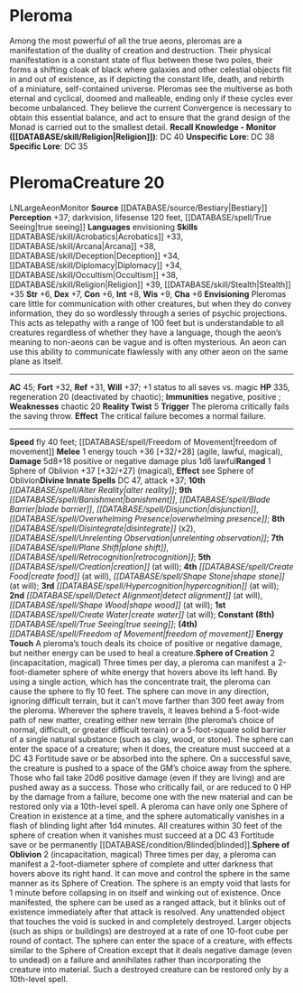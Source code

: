 ﻿---
ac: '45'
alignment: LN
all_resistance: null
burrow_speed: null
charisma: '+6'
climb_speed: null
constitution: '+6'
creature_ability:
- Energy Touch
- Envisioning
- Reality Twist
- Sphere of Creation
- Sphere of Oblivion
creature_family: '[[DATABASE/monsterfamily/Aeon|Aeon]]'
description: 'Among the most powerful of all the true aeons, pleromas are a manifestation
  of the duality of creation and destruction. Their physical manifestation is a constant
  state of flux between these two poles, their forms a shifting cloak of black where
  galaxies and other celestial objects flit in and out of existence, as if depicting
  the constant life, death, and rebirth of a miniature, self-contained universe.<br/><br/>Pleromas
  see the multiverse as both eternal and cyclical, doomed and malleable, ending only
  if these cycles ever become unbalanced. They believe the current Convergence is
  necessary to obtain this essential balance, and act to ensure that the grand design
  of the Monad is carried out to the smallest detail.<br/><br/><b><u>Recall Knowledge
  - Monitor</u> ( [[DATABASE/skill/Religion|Religion]] )</b>: DC 40<br/><b><u>Unspecific
  Lore</u></b>: DC 38<br/><b><u>Specific Lore</u></b>: DC 35'
dexterity: '+7'
element: null
fly_speed: '40'
fortitude: '+32'
hardness: null
hp: '335'
id: '11'
immunity:
- '[[DATABASE/trait/Negative|negative]]'
- '[[DATABASE/trait/Positive|positive]]'
intelligence: '+8'
land_speed: null
language:
- envisioning
level: '20'
max_speed: '40'
name: Pleroma
perception: '+37'
rarity: Common
reflex: '+31'
resistance: null
rus_type_level: null
school: null
sense:
- darkvision
- lifesense 120 feet
- '[[DATABASE/spell/True Seeing|true seeing]]'
size: Large
skill:
- '[[DATABASE/skill/Acrobatics|Acrobatics]] +33'
- '[[DATABASE/skill/Arcana|Arcana]] +38'
- '[[DATABASE/skill/Deception|Deception]] +34'
- '[[DATABASE/skill/Diplomacy|Diplomacy]] +34'
- '[[DATABASE/skill/Occultism|Occultism]] +38'
- '[[DATABASE/skill/Religion|Religion]] +39'
- '[[DATABASE/skill/Stealth|Stealth]] +35'
source: '[[DATABASE/source/Bestiary|Bestiary]]'
speed:
- fly 40 feet; [[DATABASE/spell/Freedom of Movement|freedom of movement]]
spell:
- '[[DATABASE/spell/Alter Reality|Alter Reality]]'
- '[[DATABASE/spell/Banishment|Banishment]]'
- '[[DATABASE/spell/Blade Barrier|Blade Barrier]]'
- '[[DATABASE/spell/Create Food|Create Food]]'
- '[[DATABASE/spell/Create Water|CreateWater]]'
- '[[DATABASE/spell/Creation|Creation]]'
- '[[DATABASE/spell/Detect Alignment|Detect Alignment]]'
- '[[DATABASE/spell/Disintegrate|Disintegrate]]'
- '[[DATABASE/spell/Disjunction|Disjunction]]'
- '[[DATABASE/spell/Freedom of Movement|Freedom of Movement]]'
- '[[DATABASE/spell/Hypercognition|Hypercognition]]'
- '[[DATABASE/spell/Overwhelming Presence|Overwhelming Presence]]'
- '[[DATABASE/spell/Plane Shift|Plane Shift]]'
- '[[DATABASE/spell/Retrocognition|Retrocognition]]'
- '[[DATABASE/spell/Shape Stone|Shape Stone]]'
- '[[DATABASE/spell/Shape Wood|Shape Wood]]'
- '[[DATABASE/spell/True Seeing|True Seeing]]'
- '[[DATABASE/spell/Unrelenting Observation|Unrelenting Observation]]'
strength: '+6'
strength_req: '6'
strongest_save:
- Will
swim_speed: null
trait:
- '[[DATABASE/trait/Aeon|Aeon]]'
- '[[DATABASE/trait/Monitor|Monitor]]'
type: Creature
vision: Darkvision
weakest_save:
- Reflex
weakness:
- chaotic 20
will: '+37'
wisdom: '+9'

---
# Pleroma

Among the most powerful of all the true aeons, pleromas are a manifestation of the duality of creation and destruction. Their physical manifestation is a constant state of flux between these two poles, their forms a shifting cloak of black where galaxies and other celestial objects flit in and out of existence, as if depicting the constant life, death, and rebirth of a miniature, self-contained universe.
Pleromas see the multiverse as both eternal and cyclical, doomed and malleable, ending only if these cycles ever become unbalanced. They believe the current Convergence is necessary to obtain this essential balance, and act to ensure that the grand design of the Monad is carried out to the smallest detail.
**Recall Knowledge - Monitor ([[DATABASE/skill/Religion|Religion]])**: DC 40
**Unspecific Lore**: DC 38
**Specific Lore**: DC 35

# Pleroma<span class="item-type">Creature 20</span>

<span class="trait-alignment item-trait">LN</span><span class="trait-size item-trait">Large</span><span class="item-trait">Aeon</span><span class="item-trait">Monitor</span>
**Source** [[DATABASE/source/Bestiary|Bestiary]]
**Perception** +37; darkvision, lifesense 120 feet, [[DATABASE/spell/True Seeing|true seeing]]
**Languages** envisioning
**Skills** [[DATABASE/skill/Acrobatics|Acrobatics]] +33, [[DATABASE/skill/Arcana|Arcana]] +38, [[DATABASE/skill/Deception|Deception]] +34, [[DATABASE/skill/Diplomacy|Diplomacy]] +34, [[DATABASE/skill/Occultism|Occultism]] +38, [[DATABASE/skill/Religion|Religion]] +39, [[DATABASE/skill/Stealth|Stealth]] +35
**Str** +6, **Dex** +7, **Con** +6, **Int** +8, **Wis** +9, **Cha** +6
**Envisioning** Pleromas care little for communication with other creatures, but when they do convey information, they do so wordlessly through a series of psychic projections. This acts as telepathy with a range of 100 feet but is understandable to all creatures regardless of whether they have a language, though the aeon’s meaning to non-aeons can be vague and is often mysterious. An aeon can use this ability to communicate flawlessly with any other aeon on the same plane as itself.

---
**AC** 45; **Fort** +32, **Ref** +31, **Will** +37; +1 status to all saves vs. magic
**HP** 335, regeneration 20 (deactivated by chaotic); **Immunities** negative, positive
; **Weaknesses** chaotic 20
<span class="in-box-ability">**Reality Twist** <span class="action-icon">5</span> **Trigger** The pleroma critically fails the saving throw. **Effect** The critical failure becomes a normal failure.</span>

---
**Speed** fly 40 feet; [[DATABASE/spell/Freedom of Movement|freedom of movement]]
<span class="in-box-ability">**Melee** <span class="action-icon">1</span> energy touch +36 [+32/+28] (agile, lawful, magical), **Damage** 5d8+18 positive or negative damage plus 1d6 lawful</span><span class="in-box-ability">**Ranged** <span class="action-icon">1</span> Sphere of Oblivion +37 [+32/+27] (magical), **Effect** see Sphere of Oblivion</span>**Divine Innate Spells** DC 47, attack +37; **10th** _[[DATABASE/spell/Alter Reality|alter reality]]_; **9th** _[[DATABASE/spell/Banishment|banishment]]_, _[[DATABASE/spell/Blade Barrier|blade barrier]]_, _[[DATABASE/spell/Disjunction|disjunction]]_, _[[DATABASE/spell/Overwhelming Presence|overwhelming presence]]_; **8th** _[[DATABASE/spell/Disintegrate|disintegrate]]_ (x2), _[[DATABASE/spell/Unrelenting Observation|unrelenting observation]]_; **7th** _[[DATABASE/spell/Plane Shift|plane shift]]_, _[[DATABASE/spell/Retrocognition|retrocognition]]_; **5th** _[[DATABASE/spell/Creation|creation]]_ (at will); **4th** _[[DATABASE/spell/Create Food|create food]]_ (at will), _[[DATABASE/spell/Shape Stone|shape stone]]_ (at will); **3rd** _[[DATABASE/spell/Hypercognition|hypercognition]]_ (at will); **2nd** _[[DATABASE/spell/Detect Alignment|detect alignment]]_ (at will), _[[DATABASE/spell/Shape Wood|shape wood]]_ (at will); **1st** _[[DATABASE/spell/Create Water|create water]]_ (at will); **Constant** **(8th)** _[[DATABASE/spell/True Seeing|true seeing]]_; **(4th)** _[[DATABASE/spell/Freedom of Movement|freedom of movement]]_
<span class="in-box-ability">**Energy Touch** A pleroma’s touch deals its choice of positive or negative damage, but neither energy can be used to heal a creature.</span><span class="in-box-ability">**Sphere of Creation** <span class="action-icon">2</span> (incapacitation, magical) Three times per day, a pleroma can manifest a 2-foot-diameter sphere of white energy that hovers above its left hand. By using a single action, which has the concentrate trait, the pleroma can cause the sphere to fly 10 feet. The sphere can move in any direction, ignoring difficult terrain, but it can’t move farther than 300 feet away from the pleroma. Wherever the sphere travels, it leaves behind a 5-foot-wide path of new matter, creating either new terrain (the pleroma’s choice of normal, difficult, or greater difficult terrain) or a 5-foot-square solid barrier of a single natural substance (such as clay, wood, or stone). The sphere can enter the space of a creature; when it does, the creature must succeed at a DC 43 Fortitude save or be absorbed into the sphere. On a successful save, the creature is pushed to a space of the GM’s choice away from the sphere. Those who fail take 20d6 positive damage (even if they are living) and are pushed away as a success. Those who critically fail, or are reduced to 0 HP by the damage from a failure, become one with the new material and can be restored only via a 10th-level spell. A pleroma can have only one Sphere of Creation in existence at a time, and the sphere automatically vanishes in a flash of blinding light after 1d4 minutes. All creatures within 30 feet of the sphere of creation when it vanishes must succeed at a DC 43 Fortitude save or be permanently [[DATABASE/condition/Blinded|blinded]].</span><span class="in-box-ability">**Sphere of Oblivion** <span class="action-icon">2</span> (incapacitation, magical) Three times per day, a pleroma can manifest a 2-foot-diameter sphere of complete and utter darkness that hovers above its right hand. It can move and control the sphere in the same manner as its Sphere of Creation. The sphere is an empty void that lasts for 1 minute before collapsing in on itself and winking out of existence. Once manifested, the sphere can be used as a ranged attack, but it blinks out of existence immediately after that attack is resolved. Any unattended object that touches the void is sucked in and completely destroyed. Larger objects (such as ships or buildings) are destroyed at a rate of one 10-foot cube per round of contact. The sphere can enter the space of a creature, with effects similar to the Sphere of Creation except that it deals negative damage (even to undead) on a failure and annihilates rather than incorporating the creature into material. Such a destroyed creature can be restored only by a 10th-level spell.</span>